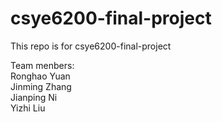 # csye6200-final-project
This repo is for csye6200-final-project 

Team menbers:  
Ronghao Yuan  
Jinming Zhang  
Jianping Ni  
Yizhi Liu  
